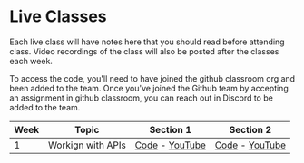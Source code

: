 # Live Classes

Each live class will have notes here that you should read before attending class.
Video recordings of the class will also be posted after the classes each week.

To access the code, you'll need to have joined the github classroom org and been
added to the team. Once you've joined the Github team by accepting an assignment
in github classroom, you can reach out in Discord to be added to the team.

| Week | Topic             | Section 1                                   | Section 2                                   |
| ---- | ----------------- | ------------------------------------------- | ------------------------------------------- |
| 1    | Workign with APIs | [Code][w1-s1-code] - [YouTube][w1-s1-video] | [Code][w1-s2-code] - [YouTube][w1-s2-video] |

[w1-s1-code]: https://replit.com/@section1-wed/Class1-APIs-Class-Solution#main.py
[w1-s2-code]: https://replit.com/@section2-thur/Class1-APIs-Solution#main.py
[w1-s1-video]: https://youtu.be/fkEGTRGEgBI
[w1-s2-video]: https://youtu.be/PTNfKQePNtk

